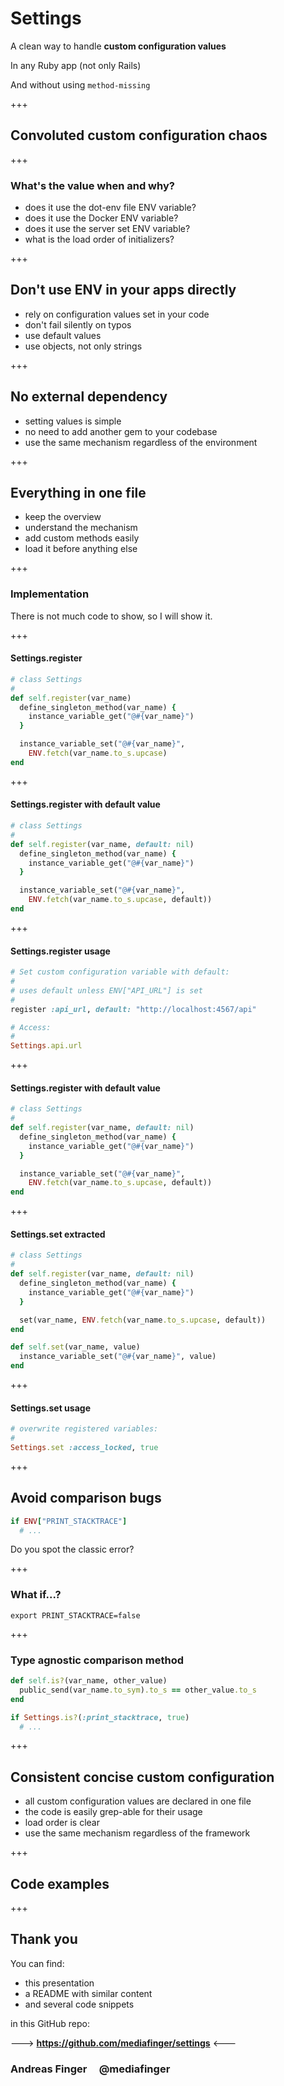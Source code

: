 # Settings

A clean way to handle **custom configuration values**

In any Ruby app (not only Rails)

And without using `method-missing`

+++
## Convoluted custom configuration chaos

+++
### What's the value when and why?

- does it use the dot-env file ENV variable?
- does it use the Docker ENV variable?
- does it use the server set ENV variable?
- what is the load order of initializers?

+++
## Don't use ENV in your apps directly

- rely on configuration values set in your code
- don't fail silently on typos
- use default values
- use objects, not only strings

+++
## No external dependency

- setting values is simple
- no need to add another gem to your codebase
- use the same mechanism regardless of the environment

+++
## Everything in one file

- keep the overview
- understand the mechanism
- add custom methods easily
- load it before anything else

+++
### Implementation

There is not much code to show, so I will show it.

+++
#### Settings.register

```ruby
# class Settings
#
def self.register(var_name)
  define_singleton_method(var_name) {
    instance_variable_get("@#{var_name}")
  }

  instance_variable_set("@#{var_name}",
    ENV.fetch(var_name.to_s.upcase)
end
```

+++
#### Settings.register with default value

```ruby
# class Settings
#
def self.register(var_name, default: nil)
  define_singleton_method(var_name) {
    instance_variable_get("@#{var_name}")
  }

  instance_variable_set("@#{var_name}",
    ENV.fetch(var_name.to_s.upcase, default))
end
```

+++
#### Settings.register usage

```ruby
# Set custom configuration variable with default:
#
# uses default unless ENV["API_URL"] is set
#
register :api_url, default: "http://localhost:4567/api"

# Access:
#
Settings.api.url
```

+++
#### Settings.register with default value

```ruby
# class Settings
#
def self.register(var_name, default: nil)
  define_singleton_method(var_name) {
    instance_variable_get("@#{var_name}")
  }

  instance_variable_set("@#{var_name}",
    ENV.fetch(var_name.to_s.upcase, default))
end
```

+++
#### Settings.set extracted

```ruby
# class Settings
#
def self.register(var_name, default: nil)
  define_singleton_method(var_name) {
    instance_variable_get("@#{var_name}")
  }

  set(var_name, ENV.fetch(var_name.to_s.upcase, default))
end

def self.set(var_name, value)
  instance_variable_set("@#{var_name}", value)
end
```

+++
#### Settings.set usage

```ruby
# overwrite registered variables:
#
Settings.set :access_locked, true
```


+++
## Avoid comparison bugs

```ruby
if ENV["PRINT_STACKTRACE"]
  # ...
```

Do you spot the classic error?

+++
### What if...?

```shell
export PRINT_STACKTRACE=false
```

+++
### Type agnostic comparison method

```ruby
def self.is?(var_name, other_value)
  public_send(var_name.to_sym).to_s == other_value.to_s
end
```

```ruby
if Settings.is?(:print_stacktrace, true)
  # ...
```

+++
## Consistent concise custom configuration

- all custom configuration values are declared in one file
- the code is easily grep-able for their usage
- load order is clear
- use the same mechanism regardless of the framework

+++
## Code examples

+++
## Thank you

You can find:

* this presentation
* a README with similar content
* and several code snippets

in this GitHub repo:  

---> **https://github.com/mediafinger/settings** <---

### Andreas Finger &nbsp;&nbsp;&nbsp; @mediafinger

